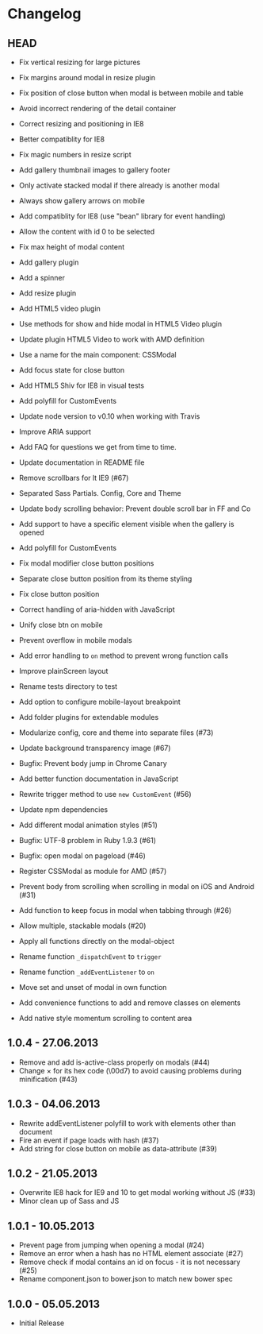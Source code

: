 # Changelog

## HEAD

* Fix vertical resizing for large pictures
* Fix margins around modal in resize plugin

* Fix position of close button when modal is between mobile and table
* Avoid incorrect rendering of the detail container
* Correct resizing and positioning in IE8
* Better compatiblity for IE8
* Fix magic numbers in resize script
* Add gallery thumbnail images to gallery footer
* Only activate stacked modal if there already is another modal
* Always show gallery arrows on mobile

* Add compatiblity for IE8 (use "bean" library for event handling)
* Allow the content with id 0 to be selected

* Fix max height of modal content
* Add gallery plugin
* Add a spinner
* Add resize plugin
* Add HTML5 video plugin

* Use methods for show and hide modal in HTML5 Video plugin
* Update plugin HTML5 Video to work with AMD definition

* Use a name for the main component: CSSModal
* Add focus state for close button
* Add HTML5 Shiv for IE8 in visual tests
* Add polyfill for CustomEvents
* Update node version to v0.10 when working with Travis
* Improve ARIA support
* Add FAQ for questions we get from time to time.
* Update documentation in README file
* Remove scrollbars for lt IE9 (#67)
* Separated Sass Partials. Config, Core and Theme
* Update body scrolling behavior: Prevent double scroll bar in FF and Co

* Add support to have a specific element visible when the gallery is opened
* Add polyfill for CustomEvents
* Fix modal modifier close button positions
* Separate close button position from its theme styling
* Fix close button position
* Correct handling of aria-hidden with JavaScript
* Unify close btn on mobile
* Prevent overflow in mobile modals
* Add error handling to `on` method to prevent wrong function calls
* Improve plainScreen layout
* Rename tests directory to test
* Add option to configure mobile-layout breakpoint
* Add folder plugins for extendable modules
* Modularize config, core and theme into separate files (#73)
* Update background transparency image (#67)
* Bugfix: Prevent body jump in Chrome Canary
* Add better function documentation in JavaScript
* Rewrite trigger method to use `new CustomEvent` (#56)
* Update npm dependencies
* Add different modal animation styles (#51)
* Bugfix: UTF-8 problem in Ruby 1.9.3 (#61)
* Bugfix: open modal on pageload (#46)
* Register CSSModal as module for AMD (#57)
* Prevent body from scrolling when scrolling in modal on iOS and Android (#31)
* Add function to keep focus in modal when tabbing through (#26)
* Allow multiple, stackable modals (#20)
* Apply all functions directly on the modal-object
* Rename function `_dispatchEvent` to `trigger`
* Rename function `_addEventListener` to `on`
* Move set and unset of modal in own function
* Add convenience functions to add and remove classes on elements
* Add native style momentum scrolling to content area

## 1.0.4 - 27.06.2013

* Remove and add is-active-class properly on modals (#44)
* Change × for its hex code (\00d7) to avoid causing problems during minification (#43)

## 1.0.3 - 04.06.2013

* Rewrite addEventListener polyfill to work with elements other than document
* Fire an event if page loads with hash (#37)
* Add string for close button on mobile as data-attribute (#39)

## 1.0.2 - 21.05.2013

* Overwrite IE8 hack for IE9 and 10 to get modal working without JS (#33)
* Minor clean up of Sass and JS

## 1.0.1 - 10.05.2013

* Prevent page from jumping when opening a modal (#24)
* Remove an error when a hash has no HTML element associate (#27)
* Remove check if modal contains an id on focus - it is not necessary (#25)
* Rename component.json to bower.json to match new bower spec

## 1.0.0 - 05.05.2013

* Initial Release
